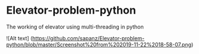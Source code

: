 # Elevator-problem-python
The working of elevator using multi-threading in python

![Alt text] (https://github.com/sapanz/Elevator-problem-python/blob/master/Screenshot%20from%202019-11-22%2018-58-07.png)
